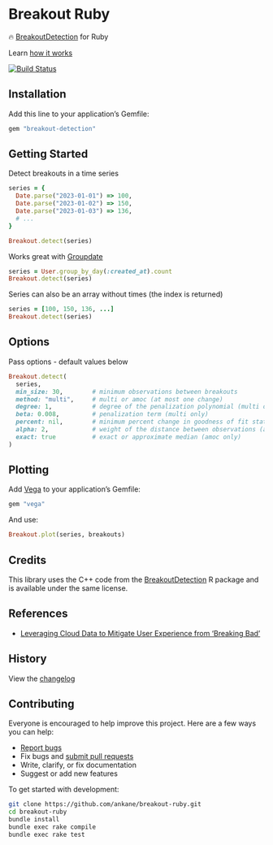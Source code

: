 # Breakout Ruby

:fire: [BreakoutDetection](https://github.com/twitter/BreakoutDetection) for Ruby

Learn [how it works](https://blog.twitter.com/engineering/en_us/a/2014/breakout-detection-in-the-wild)

[![Build Status](https://github.com/ankane/breakout-ruby/workflows/build/badge.svg?branch=master)](https://github.com/ankane/breakout-ruby/actions)

## Installation

Add this line to your application’s Gemfile:

```ruby
gem "breakout-detection"
```

## Getting Started

Detect breakouts in a time series

```ruby
series = {
  Date.parse("2023-01-01") => 100,
  Date.parse("2023-01-02") => 150,
  Date.parse("2023-01-03") => 136,
  # ...
}

Breakout.detect(series)
```

Works great with [Groupdate](https://github.com/ankane/groupdate)

```ruby
series = User.group_by_day(:created_at).count
Breakout.detect(series)
```

Series can also be an array without times (the index is returned)

```ruby
series = [100, 150, 136, ...]
Breakout.detect(series)
```

## Options

Pass options - default values below

```ruby
Breakout.detect(
  series,
  min_size: 30,        # minimum observations between breakouts
  method: "multi",     # multi or amoc (at most one change)
  degree: 1,           # degree of the penalization polynomial (multi only)
  beta: 0.008,         # penalization term (multi only)
  percent: nil,        # minimum percent change in goodness of fit statistic (multi only)
  alpha: 2,            # weight of the distance between observations (amoc only)
  exact: true          # exact or approximate median (amoc only)
)
```

## Plotting

Add [Vega](https://github.com/ankane/vega) to your application’s Gemfile:

```ruby
gem "vega"
```

And use:

```ruby
Breakout.plot(series, breakouts)
```

## Credits

This library uses the C++ code from the [BreakoutDetection](https://github.com/twitter/BreakoutDetection) R package and is available under the same license.

## References

- [Leveraging Cloud Data to Mitigate User Experience from ‘Breaking Bad’](https://arxiv.org/abs/1411.7955)

## History

View the [changelog](https://github.com/ankane/breakout-ruby/blob/master/CHANGELOG.md)

## Contributing

Everyone is encouraged to help improve this project. Here are a few ways you can help:

- [Report bugs](https://github.com/ankane/breakout-ruby/issues)
- Fix bugs and [submit pull requests](https://github.com/ankane/breakout-ruby/pulls)
- Write, clarify, or fix documentation
- Suggest or add new features

To get started with development:

```sh
git clone https://github.com/ankane/breakout-ruby.git
cd breakout-ruby
bundle install
bundle exec rake compile
bundle exec rake test
```

